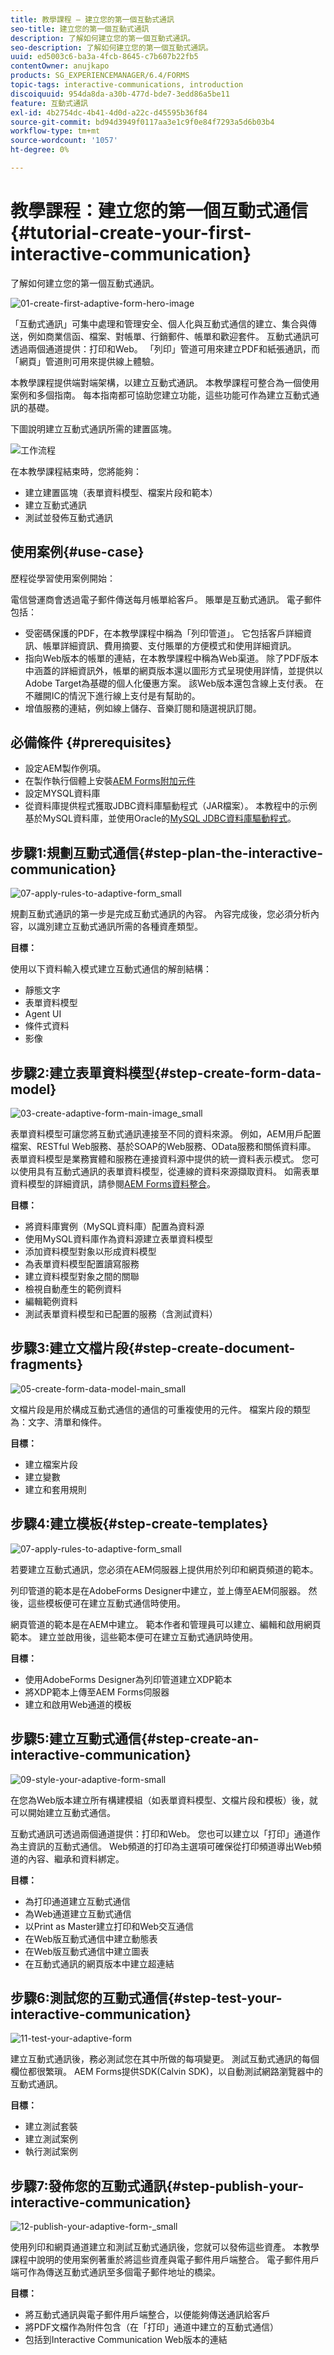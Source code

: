 ```yaml
---
title: 教學課程 — 建立您的第一個互動式通訊
seo-title: 建立您的第一個互動式通訊
description: 了解如何建立您的第一個互動式通訊。
seo-description: 了解如何建立您的第一個互動式通訊。
uuid: ed5003c6-ba3a-4fcb-8645-c7b607b22fb5
contentOwner: anujkapo
products: SG_EXPERIENCEMANAGER/6.4/FORMS
topic-tags: interactive-communications, introduction
discoiquuid: 954da8da-a30b-477d-bde7-3edd86a5be11
feature: 互動式通訊
exl-id: 4b2754dc-4b41-4d0d-a22c-d45595b36f84
source-git-commit: bd94d3949f0117aa3e1c9f0e84f7293a5d6b03b4
workflow-type: tm+mt
source-wordcount: '1057'
ht-degree: 0%

---
```


# 教學課程：建立您的第一個互動式通信{#tutorial-create-your-first-interactive-communication}

了解如何建立您的第一個互動式通訊。

![01-create-first-adaptive-form-hero-image](assets/01-create-first-adaptive-form-hero-image.png)

「互動式通訊」可集中處理和管理安全、個人化與互動式通信的建立、集合與傳送，例如商業信函、檔案、對帳單、行銷郵件、帳單和歡迎套件。 互動式通訊可透過兩個通道提供：打印和Web。 「列印」管道可用來建立PDF和紙張通訊，而「網頁」管道則可用來提供線上體驗。

本教學課程提供端對端架構，以建立互動式通訊。 本教學課程可整合為一個使用案例和多個指南。 每本指南都可協助您建立功能，這些功能可作為建立互動式通訊的基礎。

下圖說明建立互動式通訊所需的建置區塊。

![工作流程](assets/workflow.gif)

在本教學課程結束時，您將能夠：

* 建立建置區塊（表單資料模型、檔案片段和範本）
* 建立互動式通訊
* 測試並發佈互動式通訊

## 使用案例{#use-case}

歷程從學習使用案例開始：

電信營運商會透過電子郵件傳送每月帳單給客戶。 賬單是互動式通訊。 電子郵件包括：

* 受密碼保護的PDF，在本教學課程中稱為「列印管道」。 它包括客戶詳細資訊、帳單詳細資訊、費用摘要、支付賬單的方便模式和使用詳細資訊。
* 指向Web版本的帳單的連結，在本教學課程中稱為Web渠道。 除了PDF版本中涵蓋的詳細資訊外，帳單的網頁版本還以圖形方式呈現使用詳情，並提供以Adobe Target為基礎的個人化優惠方案。 該Web版本還包含線上支付表。 在不離開IC的情況下進行線上支付是有幫助的。
* 增值服務的連結，例如線上儲存、音樂訂閱和隨選視訊訂閱。

## 必備條件 {#prerequisites}

* 設定AEM製作例項。
* 在製作執行個體上安裝[AEM Forms附加元件](/help/forms/using/installing-configuring-aem-forms-osgi.md)
* 設定MYSQL資料庫
* 從資料庫提供程式獲取JDBC資料庫驅動程式（JAR檔案）。 本教程中的示例基於MySQL資料庫，並使用Oracle的[MySQL JDBC資料庫驅動程式](https://dev.mysql.com/downloads/connector/j/5.1.html)。

## 步驟1:規劃互動式通信{#step-plan-the-interactive-communication}

![07-apply-rules-to-adaptive-form_small](assets/07-apply-rules-to-adaptive-form_small.png)

規劃互動式通訊的第一步是完成互動式通訊的內容。 內容完成後，您必須分析內容，以識別建立互動式通訊所需的各種資產類型。

**目標：**

使用以下資料輸入模式建立互動式通信的解剖結構：

* 靜態文字
* 表單資料模型
* Agent UI
* 條件式資料
* 影像

[ ](/help/forms/using/planning-interactive-communications.md)

## 步驟2:建立表單資料模型{#step-create-form-data-model}

![03-create-adaptive-form-main-image_small](assets/03-create-adaptive-form-main-image_small.png)

表單資料模型可讓您將互動式通訊連接至不同的資料來源。 例如，AEM用戶配置檔案、RESTful Web服務、基於SOAP的Web服務、OData服務和關係資料庫。 表單資料模型是業務實體和服務在連接資料源中提供的統一資料表示模式。 您可以使用具有互動式通訊的表單資料模型，從連線的資料來源擷取資料。 如需表單資料模型的詳細資訊，請參閱[AEM Forms資料整合](/help/forms/using/data-integration.md)。

**目標：**

* 將資料庫實例（MySQL資料庫）配置為資料源
* 使用MySQL資料庫作為資料源建立表單資料模型
* 添加資料模型對象以形成資料模型
* 為表單資料模型配置讀寫服務
* 建立資料模型對象之間的關聯
* 檢視自動產生的範例資料
* 編輯範例資料
* 測試表單資料模型和已配置的服務（含測試資料）

[ ](create-form-data-model-tutorial.md)

## 步驟3:建立文檔片段{#step-create-document-fragments}

![05-create-form-data-model-main_small](assets/05-create-form-data-model-main_small.png)

文檔片段是用於構成互動式通信的通信的可重複使用的元件。 檔案片段的類型為：文字、清單和條件。

**目標：**

* 建立檔案片段
* 建立變數
* 建立和套用規則

[ ](/help/forms/using/create-document-fragments.md)

## 步驟4:建立模板{#step-create-templates}

![07-apply-rules-to-adaptive-form_small](assets/07-apply-rules-to-adaptive-form_small.png)

若要建立互動式通訊，您必須在AEM伺服器上提供用於列印和網頁頻道的範本。

列印管道的範本是在AdobeForms Designer中建立，並上傳至AEM伺服器。 然後，這些模板便可在建立互動式通信時使用。

網頁管道的範本是在AEM中建立。 範本作者和管理員可以建立、編輯和啟用網頁範本。 建立並啟用後，這些範本便可在建立互動式通訊時使用。

**目標：**

* 使用AdobeForms Designer為列印管道建立XDP範本
* 將XDP範本上傳至AEM Forms伺服器
* 建立和啟用Web通道的模板

[ ](/help/forms/using/create-templates-print-web.md)

## 步驟5:建立互動式通信{#step-create-an-interactive-communication}

![09-style-your-adaptive-form-small](assets/09-style-your-adaptive-form-small.png)

在您為Web版本建立所有構建模組（如表單資料模型、文檔片段和模板）後，就可以開始建立互動式通信。

互動式通訊可透過兩個通道提供：打印和Web。 您也可以建立以「打印」通道作為主資訊的互動式通信。 Web頻道的打印為主選項可確保從打印頻道導出Web頻道的內容、繼承和資料綁定。

**目標：**

* 為打印通道建立互動式通信
* 為Web通道建立互動式通信
* 以Print as Master建立打印和Web交互通信
* 在Web版互動式通信中建立動態表
* 在Web版互動式通信中建立圖表
* 在互動式通訊的網頁版本中建立超連結

[ ](create-interactive-communication-tutorial.md)

## 步驟6:測試您的互動式通信{#step-test-your-interactive-communication}

![11-test-your-adaptive-form](assets/11-test-your-adaptive-form.png)

建立互動式通訊後，務必測試您在其中所做的每項變更。 測試互動式通訊的每個欄位都很繁瑣。 AEM Forms提供SDK(Calvin SDK)，以自動測試網路瀏覽器中的互動式通訊。

**目標：**

* 建立測試套裝
* 建立測試案例
* 執行測試案例

## 步驟7:發佈您的互動式通訊{#step-publish-your-interactive-communication}

![12-publish-your-adaptive-form-_small](assets/12-publish-your-adaptive-form-_small.png)

使用列印和網頁通道建立和測試互動式通訊後，您就可以發佈這些資產。 本教學課程中說明的使用案例著重於將這些資產與電子郵件用戶端整合。 電子郵件用戶端可作為傳送互動式通訊至多個電子郵件地址的橋梁。

**目標：**

* 將互動式通訊與電子郵件用戶端整合，以便能夠傳送通訊給客戶
* 將PDF文檔作為附件包含（在「打印」通道中建立的互動式通信）
* 包括到Interactive Communication Web版本的連結

